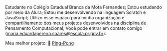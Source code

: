 Estudante no Colégio Estadual Branca da Mota Fernandes;
Estou estudando por meio da Alura;
Estou me desenvolvendo na linguagem Scratch e JavaScript;
Utilizo esse espaço para minha organização e compartilhamento dos meus projetos desenvolvidos na disciplina de Pensamento Computacional;
Você pode entrar em contato comigo (maria.eduardapereira.soares@escola.pr.gov.br).

Meu melhor projeto:
🥇 [Ping-Pong](https://editor.p5js.org/maria.eduardapereira.soares/full/gUUMyYEi0?authuser=0)
